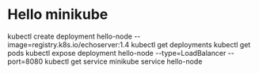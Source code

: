 # Hello minikube

kubectl create deployment hello-node --image=registry.k8s.io/echoserver:1.4
kubectl get deployments
kubectl get pods
kubectl expose deployment hello-node --type=LoadBalancer --port=8080
kubectl get service
minikube service hello-node
